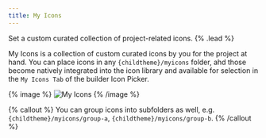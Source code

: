 ```yaml
---
title: My Icons
---
```


Set a custom curated collection of project-related icons. {% .lead %}

My Icons is a collection of custom curated icons by you for the project at hand. You can place icons in any `{childtheme}/myicons` folder, ahd those become natively integrated into the icon library and available for selection in the `My Icons Tab` of the builder Icon Picker.

{% image %}
![My Icons](/assets/ytp/icons/my-icons.webp)
{% /image %}

{% callout %}
You can group icons into subfolders as well, e.g. `{childtheme}/myicons/group-a`, `{childtheme}/myicons/group-b`.
{% /callout %}
